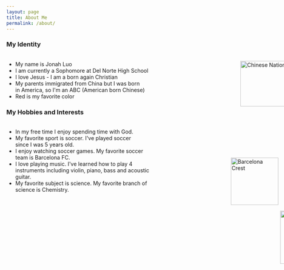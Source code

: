 ```yaml
---
layout: page
title: About Me
permalink: /about/
---
```


<h3> My Identity</h3>
<ul>
    <br>
    <li> My name is Jonah Luo </li>
    <li> I am currently a Sophomore at Del Norte High School </li>
    <li> I love Jesus - I am a born again Christian </li>
    <li> My parents immigrated from China but I was born 
    <br> in America, so I'm an ABC (American born Chinese) </li>
    <li> Red is my favorite color </li>
</ul>

<style>
  .flag-image {
    position: absolute; /* Allows precise positioning */
    top: 215px;          /* Distance from the top */
    left: 845px;        /* Distance from the left */
    width: 180px;       /* Set desired width */
    height: 120px;      /* Set desired height */
  }
</style>

<img src="https://cdn.britannica.com/90/7490-050-5D33348F/Flag-China.jpg" alt="Chinese National Flag" class="flag-image">

<style>
  .christian-image {
    position: absolute; /* Allows precise positioning */
    top: 190px;          /* Distance from the top */
    left: 1100px;        /* Distance from the left */
    width: 170px;       /* Set desired width */
    height: 170px;      /* Set desired height */
  }
</style>

<img src="https://png.pngtree.com/png-vector/20220621/ourmid/pngtree-cross-christian-icon-traditional-faithful-png-image_5226969.png" alt="Christianity" class="christian-image">

<h3> My Hobbies and Interests</h3>

<ul> 
    <br>
    <li> In my free time I enjoy spending time with God.</li>
    <li> My favorite sport is soccer. I've played soccer 
    <br> since I was 5 years old. </li>
    <li> I enjoy watching soccer games. My favorite soccer 
    <br> team is Barcelona FC.</li> 
    <li> I love playing music. I've learned how to play 4 
    <br> instruments including violin, piano, bass and acoustic
    <br> guitar.</li>
    <li> My favorite subject is science. My favorite branch of 
    <br> science is Chemistry.</li>
</ul>

<style>
  .barcelona-image {
    position: absolute; /* Allows precise positioning */
    top: 470px;          /* Distance from the top */
    left: 820px;        /* Distance from the left */
    width: 125px;       /* Set desired width */
    height: 125px;      /* Set desired height */
  }
</style>

<img src="https://upload.wikimedia.org/wikipedia/en/thumb/4/47/FC_Barcelona_%28crest%29.svg/2020px-FC_Barcelona_%28crest%29.svg.png" alt="Barcelona Crest" class="barcelona-image">

<style>
  .music-image {
    position: absolute; /* Allows precise positioning */
    top: 490px;          /* Distance from the top */
    left: 1100px;        /* Distance from the left */
    width: 125px;       /* Set desired width */
    height: 125px;      /* Set desired height */
  }
</style>

<img src="https://cdn-icons-png.freepik.com/512/2357/2357399.png" alt="Music" class="music-image">

<style>
  .chemistry-image {
    position: absolute; /* Allows precise positioning */
    top: 610px;          /* Distance from the top */
    left: 950px;        /* Distance from the left */
    width: 140px;       /* Set desired width */
    height: 140px;      /* Set desired height */
  }
</style>

<img src="https://cdn-icons-png.flaticon.com/512/7812/7812701.png" alt="Chemistry" class="chemistry-image">


